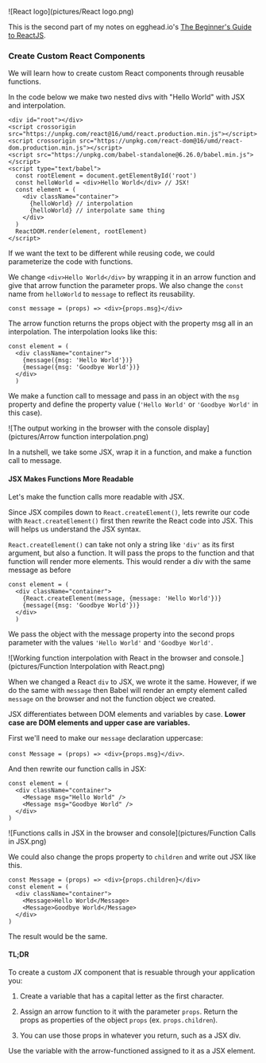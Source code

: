 ![React logo](pictures/React logo.png)

This is the second part of my notes on egghead.io's [The Beginner's Guide to ReactJS](https://egghead.io/courses/the-beginner-s-guide-to-reactjs).

### Create Custom React Components

We will learn how to create custom React components through reusable functions.

In the code below we make two nested divs with "Hello World" with JSX and interpolation. 

```
<div id="root"></div>
<script crossorigin src="https://unpkg.com/react@16/umd/react.production.min.js"></script>
<script crossorigin src="https://unpkg.com/react-dom@16/umd/react-dom.production.min.js"></script>
<script src="https://unpkg.com/babel-standalone@6.26.0/babel.min.js"></script>
<script type="text/babel">
  const rootElement = document.getElementById('root')
  const helloWorld = <div>Hello World</div> // JSX!
  const element = (
    <div className="container">
      {helloWorld} // interpolation
      {helloWorld} // interpolate same thing
    </div>
  ) 
  ReactDOM.render(element, rootElement)
</script>
```

If we want the text to be different while reusing code, we could parameterize the code with functions.

We change `<div>Hello World</div>` by wrapping it in an arrow function and give that arrow function the parameter props. We also change the `const` name from `helloWorld` to `message` to reflect its reusability.

`const message = (props) => <div>{props.msg}</div>`

The arrow function returns the props object with the property msg all in an interpolation. The interpolation looks like this:

```
const element = (
  <div className="container">
    {message({msg: 'Hello World'})}
    {message({msg: 'Goodbye World'})}
  </div>
  )
```

We make a function call to message and pass in an object with the `msg` property and define the property value (`'Hello World'` or `'Goodbye World'` in this case).

![The output working in the browser with the console display](pictures/Arrow function interpolation.png)

In a nutshell, we take some JSX, wrap it in a function, and make a function call to message.

#### JSX Makes Functions More Readable

Let's make the function calls more readable with JSX.

Since JSX compiles down to `React.createElement()`, lets rewrite our code with `React.createElement()` first then rewrite the React code into JSX. This will helps us understand the JSX syntax.

`React.createElement()` can take not only a string like `'div'` as its first argument, but also a function. It will pass the props to the function and that function will render more elements. This would render a div with the same message as before

```
const element = (
  <div className="container">
    {React.createElement(message, {message: 'Hello World'})}
    {message({msg: 'Goodbye World'})}
  </div>
  )
```

We pass the object with the message property into the second props parameter with the values `'Hello World'` and `'Goodbye World'`.

![Working function interpolation with React in the browser and console.](pictures/Function Interpolation with React.png)

When we changed a React `div` to JSX, we wrote it the same. However, if we do the same with `message` then Babel will render an empty element called `message` on the browser and not the function object we created.

JSX differentiates between DOM elements and variables by case. **Lower case are DOM elements and upper case are variables.**

First we'll need to make our `message` declaration uppercase: 

`const Message = (props) => <div>{props.msg}</div>`.

And then rewrite our function calls in JSX:

```
const element = (
  <div className="container">
    <Message msg="Hello World" />
    <Message msg="Goodbye World" />
  </div>
)
```

![Functions calls in JSX in the browser and console](pictures/Function Calls in JSX.png)

We could also change the props property to `children` and write out JSX like this.

```
const Message = (props) => <div>{props.children}</div>
const element = (
  <div className="container">
    <Message>Hello World</Message>
    <Message>Goodbye World</Message>
  </div>
)
```

The result would be the same.

#### TL;DR

To create a custom JX component that is resuable through your application you:
 
1) Create a variable that has a capital letter as the first character.
  
2) Assign an arrow function to it with the parameter `props`. Return the props as properties of the object `props` (ex. `props.children`).
  
3) You can use those props in whatever you return, such as a JSX div.
 
Use the variable with the arrow-functioned assigned to it as a JSX element.